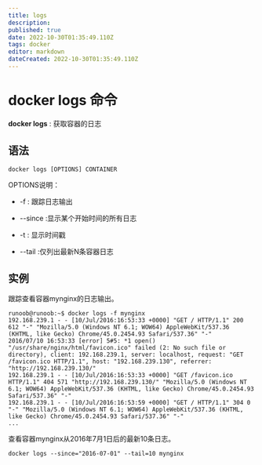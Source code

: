 ```yaml
---
title: logs
description: 
published: true
date: 2022-10-30T01:35:49.110Z
tags: docker
editor: markdown
dateCreated: 2022-10-30T01:35:49.110Z
---
```


# docker logs 命令

**docker logs** : 获取容器的日志

## 语法

```
docker logs [OPTIONS] CONTAINER
```

OPTIONS说明：

- -f : 跟踪日志输出

- --since :显示某个开始时间的所有日志

- -t : 显示时间戳

- --tail :仅列出最新N条容器日志

## 实例
跟踪查看容器mynginx的日志输出。
```
runoob@runoob:~$ docker logs -f mynginx
192.168.239.1 - - [10/Jul/2016:16:53:33 +0000] "GET / HTTP/1.1" 200 612 "-" "Mozilla/5.0 (Windows NT 6.1; WOW64) AppleWebKit/537.36 (KHTML, like Gecko) Chrome/45.0.2454.93 Safari/537.36" "-"
2016/07/10 16:53:33 [error] 5#5: *1 open() "/usr/share/nginx/html/favicon.ico" failed (2: No such file or directory), client: 192.168.239.1, server: localhost, request: "GET /favicon.ico HTTP/1.1", host: "192.168.239.130", referrer: "http://192.168.239.130/"
192.168.239.1 - - [10/Jul/2016:16:53:33 +0000] "GET /favicon.ico HTTP/1.1" 404 571 "http://192.168.239.130/" "Mozilla/5.0 (Windows NT 6.1; WOW64) AppleWebKit/537.36 (KHTML, like Gecko) Chrome/45.0.2454.93 Safari/537.36" "-"
192.168.239.1 - - [10/Jul/2016:16:53:59 +0000] "GET / HTTP/1.1" 304 0 "-" "Mozilla/5.0 (Windows NT 6.1; WOW64) AppleWebKit/537.36 (KHTML, like Gecko) Chrome/45.0.2454.93 Safari/537.36" "-"
...

```

查看容器mynginx从2016年7月1日后的最新10条日志。
```
docker logs --since="2016-07-01" --tail=10 mynginx
```
